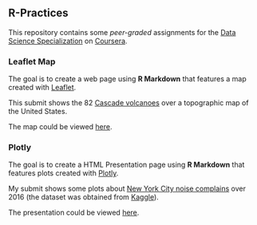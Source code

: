 ## R-Practices

This repository contains some *peer-graded* assignments for the
[Data Science Specialization](https://www.coursera.org/specializations/jhu-data-science)
on [Coursera](https://www.coursera.org/).

### Leaflet Map

The goal is to create a web page using **R Markdown** that features a map created
with [Leaflet](http://leafletjs.com/).

This submit shows the 82 [Cascade volcanoes](https://en.wikipedia.org/wiki/Cascade_Volcanoes)
over a topographic map of the United States.

The map could be viewed
[here](https://tbarreno.github.io/R-Practices/Leaflet/Cascade_Volcanoes.html).

### Plotly

The goal is to create a HTML Presentation page using **R Markdown**
that features plots created with [Plotly](https://plot.ly/).

My submit shows some plots about
[New York City noise complains](https://www.kaggle.com/somesnm/partynyc)
over 2016 (the dataset was obtained from [Kaggle](https://www.kaggle.com/)).

The presentation could be viewed
[here](https://tbarreno.github.io/R-Practices/Plotly/2016-NYC-Parties.html).

